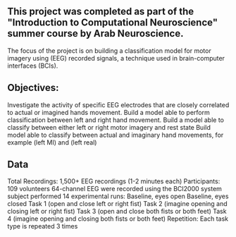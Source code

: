 ## This project was completed as part of the "Introduction to Computational Neuroscience" summer course by Arab Neuroscience. 
The focus of the project is on building a classification model for motor imagery using (EEG) recorded signals, a technique used in brain-computer interfaces (BCIs).
## Objectives:
Investigate the activity of specific EEG electrodes that are closely correlated to actual or imagined hands movement.
Build a model able to perform classification between left and right hand movement.
Build a model able to classify between either left or right motor imagery and rest state
Build model able to classify between actual and imaginary hand movements, for example (left MI) and (left real)
## Data 
Total Recordings: 1,500+ EEG recordings (1-2 minutes each)
Participants: 109 volunteers
64-channel EEG were recorded using the BCI2000 system 
 subject performed 14 experimental runs:
Baseline, eyes open
Baseline, eyes closed
Task 1 (open and close left or right fist)
Task 2 (imagine opening and closing left or right fist)
Task 3 (open and close both fists or both feet)
Task 4 (imagine opening and closing both fists or both feet)
Repetition: Each task type is repeated 3 times

